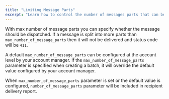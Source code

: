 ```yaml
---
title: "Limiting Message Parts"
excerpt: "Learn how to control the number of messages parts that can be sent for a single outbound message from your account"
---
```

With max number of message parts you can specify whether the message should be dispatched. If a message is split into more parts than `max_number_of_message_parts` then it will not be delivered and status code will be `411`.

A default `max_number_of_message_parts` can be configured at the account level by your account manager. If the `max_number_of_message_parts` parameter is specified when creating a batch, it will override the default value configured by your account manager.

When `max_number_of_message_parts` parameter is set or the default value is configured, `number_of_message_parts` parameter will be included in recipient delivery report.
